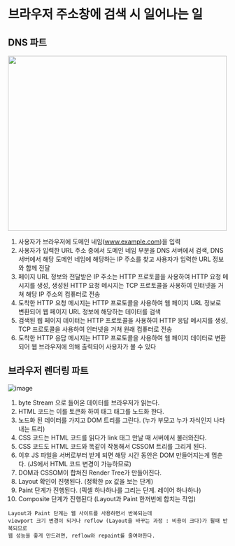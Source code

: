 # 브라우저 주소창에 검색 시 일어나는 일

## DNS 파트
<img src="https://github.com/jinsupark4255/FE-TechInterview/assets/116702892/f1430320-818e-47f3-ab9a-35f6e26b2ae1" width="500" height="400"><br>
1. 사용자가 브라우저에 도메인 네임(www.example.com)을 입력<br>
2. 사용자가 입력한 URL 주소 중에서 도메인 네임 부분을 DNS 서버에서 검색, DNS 서버에서 해당 도메인 네임에 해당하는 IP 주소를 찾고 사용자가 입력한 URL 정보와 함께 전달<br>
3. 페이지 URL 정보와 전달받은 IP 주소는 HTTP 프로토콜을 사용하여 HTTP 요청 메시지를 생성, 생성된 HTTP 요청 메시지는 TCP 프로토콜을 사용하여 인터넷을 거쳐 해당 IP 주소의 컴퓨터로 전송<br>
4. 도착한 HTTP 요청 메시지는 HTTP 프로토콜을 사용하여 웹 페이지 URL 정보로 변환되어 웹 페이지 URL 정보에 해당하는 데이터를 검색<br>
5. 검색된 웹 페이지 데이터는 HTTP 프로토콜을 사용하여 HTTP 응답 메시지를 생성, TCP 프로토콜을 사용하여 인터넷을 거쳐 원래 컴퓨터로 전송<br>
6. 도착한 HTTP 응답 메시지는 HTTP 프로토콜을 사용하여 웹 페이지 데이터로 변환되어 웹 브라우저에 의해 출력되어 사용자가 볼 수 있다

## 브라우저 렌더링 파트
![image](https://github.com/jinsupark4255/FE-TechInterview/assets/116702892/6e763140-137f-4863-9d78-bef77ad2d7f7)
1. byte Stream 으로 들어온 데이터를 브라우저가 읽는다.
2. HTML 코드는 이를 토큰화 하여 <head>태그 <body> 태그를 노드화 한다.
3. 노드화 된 데이터를 가지고 DOM 트리를 그린다. (누가 부모고 누가 자식인지 나타내는 트리)
4. CSS 코드는 HTML 코드를 읽다가 link 태그 만날 때 서버에서 불러와진다.
5. CSS 코드도 HTML 코드와 똑같이 작동해서 CSSOM 트리를 그리게 된다.
6. 이후 JS 파일을 서버로부터 받게 되면 해당 시간 동안은 DOM 만들어지는게 멈춘다. (JS에서 HTML 코드 변경이 가능하므로)
7. DOM과 CSSOM이 합쳐진 Render Tree가 만들어진다.
8. Layout 확인이 진행된다. (정확한 px 값을 보는 단계)
9. Paint 단계가 진행된다. (픽셀 하나하나를 그리는 단계. 레이어 하나하나)
10. Composite 단계가 진행된다 (Layout과 Paint 한꺼번에 합치는 작업)
```
Layout과 Paint 단계는 웹 사이트를 사용하면서 반복되는데
viewport 크기 변경이 되거나 reflow (Layout을 바꾸는 과정 : 비용이 크다)가 될때 반복되므로
웹 성능을 좋게 만드려면, reflow와 repaint를 줄여야한다.
```
